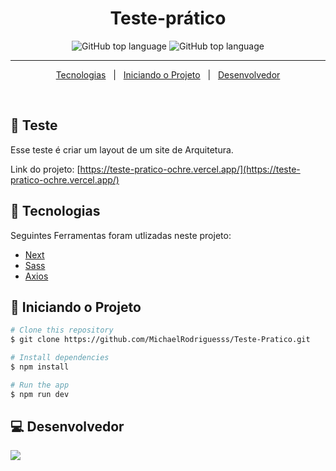 ﻿<h1 align="center">Teste-prático</h1>

<p align="center">
 <img alt="GitHub top language" src="https://img.shields.io/github/languages/top/Rodrigodeveloperjr/teste-front-end-jr?color=56BEB8&logo=typescript">

  <img alt="GitHub top language" src="https://img.shields.io/badge/react-18.2.0-blue">
<hr>

<p align="center">
  <a href="#rocket-Tecnologias">Tecnologias</a> &#xa0; | &#xa0;
  <a href="#checkered_flag-iniciando-o-projeto">Iniciando o Projeto</a> &#xa0; | &#xa0;
  <a href="#computer-desenvolvedor">Desenvolvedor</a>
</p>

<br>

## :dart: Teste

Esse teste é criar um layout de um site de Arquitetura.

Link do projeto: [https://teste-pratico-ochre.vercel.app/](https://teste-pratico-ochre.vercel.app/)

## :rocket: Tecnologias

Seguintes Ferramentas foram utlizadas neste projeto:

- [Next](https://nextjs.org/)
- [Sass](https://sass-lang.com/)
- [Axios](https://axios-http.com/)

## :checkered_flag: Iniciando o Projeto

```bash
# Clone this repository
$ git clone https://github.com/MichaelRodriguesss/Teste-Pratico.git

# Install dependencies
$ npm install

# Run the app
$ npm run dev
```

## :computer: Desenvolvedor

<div>
	<a href="https://www.linkedin.com/in/michael-rodrigues12/">
		<img src="https://img.shields.io/badge/-LinkedIn-%230077B5?style=for-the-badge&logo=linkedin&logoColor=white">
	</a>
</div>
